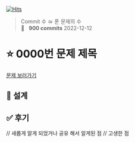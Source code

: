 [![Hits](https://hits.seeyoufarm.com/api/count/incr/badge.svg?url=https%3A%2F%2Fgithub.com%2Fhyunjinee%2FAlgorithm&count_bg=%23262382&title_bg=%233E2ABA&icon=mediafire.svg&icon_color=%23E7E7E7&title=hits&edge_flat=false)](https://hits.seeyoufarm.com)

> Commit 수 ≅ 푼 문제의 수 <br>
> 🌈 &nbsp; **900 commits** 2022-12-12

<!-- >
> 🏅&nbsp; **500 Commits** 2021-03-31
> 🏃‍♀️&nbsp; _Running for 400 commits_ -->

# ⭐️ 0000번 문제 제목

[문제 보러가기]()

## 📝 설계

## ✅ 후기

// 새롭게 알게 되었거나 공유 해서 알게된 점
// 고생한 점
